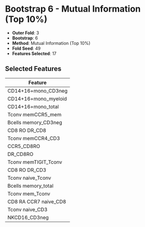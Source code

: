 # Bootstrap 6 - Mutual Information (Top 10%)

- **Outer Fold**: 3
- **Bootstrap**: 6
- **Method**: Mutual Information (Top 10%)
- **Fold Seed**: 49
- **Features Selected**: 17

## Selected Features

| Feature |
|---------|
| CD14+16+mono_CD3neg |
| CD14+16+mono_myeloid |
| CD14+16+mono_total |
| Tconv memCCR5_mem |
| Bcells memory_CD3neg |
| CD8 RO DR_CD8 |
| Tconv memCCR4_CD3 |
| CCR5_CD8RO |
| DR_CD8RO |
| Tconv memTIGIT_Tconv |
| CD8 RO DR_CD3 |
| Tconv naive_Tconv |
| Bcells memory_total |
| Tconv mem_Tconv |
| CD8 RA CCR7 naive_CD8 |
| Tconv naive_CD3 |
| NKCD16_CD3neg |
